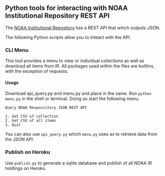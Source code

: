 ## Python tools for interacting with NOAA Institutional Repository REST API

The [NOAA Institutional Repository](https://repository.library.noaa.gov/) has a REST API that which outputs JSON.

The following Python scripts allow you to inteact with the API.

### CLI Menu


This tool provides a menu to view or individual collections as well as download all items from IR. All packages used within the files are builtins, with the exception of requests.

#### Usage

Download api_query.py and menu.py and place in the same. Run ```python menu.py``` in the shell or terminal. Doing so start the following menu:

```
Query NOAA Resposistory JSON REST API

1. Get CSV of collection
2. Get CSV of all items
3. Quit
```

You can also use ```api_query.py``` which ```menu.py``` uses as to retrieve data from the JSON API.

### Publish on Heroku

Use ```publish.py``` to generate a sqlite database and publish of all NOAA IR holdings on Heroku.

